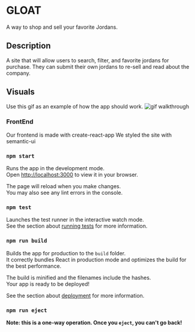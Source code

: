 # GLOAT

A way to shop and sell your favorite Jordans.

## Description

A site that will allow users to search, filter, and favorite jordans for purchase. They can submit their own jordans to re-sell and read about the company. 

## Visuals
Use this gif as an example of how the app should work.
 ![gif walkthrough](https://github.com/rbeedub/SasquatchWatch/blob/main/imgs/Sasquatch%20(5).gif)


### FrontEnd 
Our frontend is made with create-react-app
We styled the site with semantic-ui

### `npm start`

Runs the app in the development mode.\
Open [http://localhost:3000](http://localhost:3000) to view it in your browser.

The page will reload when you make changes.\
You may also see any lint errors in the console.

### `npm test`

Launches the test runner in the interactive watch mode.\
See the section about [running tests](https://facebook.github.io/create-react-app/docs/running-tests) for more information.

### `npm run build`

Builds the app for production to the `build` folder.\
It correctly bundles React in production mode and optimizes the build for the best performance.

The build is minified and the filenames include the hashes.\
Your app is ready to be deployed!

See the section about [deployment](https://facebook.github.io/create-react-app/docs/deployment) for more information.

### `npm run eject`

**Note: this is a one-way operation. Once you `eject`, you can't go back!**

